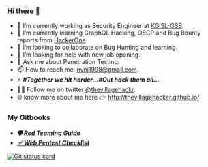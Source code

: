### Hi there 👋

- 🔭 I’m currently working as Security Engineer at [KGiSL-GSS](https://www.kgisl.com/gss/).
- 📖 I’m currently learning GraphQL Hacking, OSCP and Bug Bounty reports from [HackerOne](https://hackerone.com).
- 👯 I’m looking to collaborate on Bug Hunting and learning.
- 🤔 I’m looking for help with new job opening.
- 💬 Ask me about Penetration Testing.
- 📫 How to reach me: nvnj1998@gmail.com.
- ⚡ ***#Together we hit harder...#Out hack them all...***
- 🚶‍♂️ Follow me on twitter [@thevillagehackr](https://twitter.com/thevillagehackr).
- 🌐 know more about me here 👉 http://thevillagehacker.github.io/
### My Gitbooks
- ***[🛡️ Red Teaming Guide](https://thevillagehacker.gitbook.io/red-teaming/)***
- ***[✅ Web Pentest Checklist](https://thevillagehacker.gitbook.io/web-pentest-checklist/)***

[![Git status card](https://github-readme-stats.vercel.app/api?username=thevillagehacker&show_icons=true&theme=tokyonight&count_private=true)](https://github-readme-stats.vercel.app/api?username=thevillagehacker&show_icons=true&theme=tokyonight&count_private=true)
